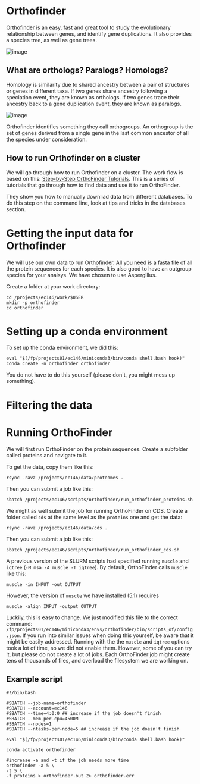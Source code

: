 
# Orthofinder

[Orthofinder](https://github.com/davidemms/OrthoFinder) is an easy, fast and great tool to study the evolutionary relationship between genes, and identify gene duplications. It also provides a species tree, as well as gene trees. 

![image](https://user-images.githubusercontent.com/46928237/191227132-3227f638-abd4-4804-9b91-fbc080c905d9.png)


## What are orthologs? Paralogs? Homologs? 
Homology is similarity due to shared ancestry between a pair of structures or genes in different taxa. If two genes share ancestry following a speciation event, they are known as orthologs. If two genes trace their ancestry back to a gene duplication event, they are known as paralogs.

![image](https://user-images.githubusercontent.com/46928237/193239122-33223055-afc8-4f47-91a1-3d341e18535f.png)

Orthofinder identifies something they call orthogroups. An orthogroup is the set of genes derived from a single gene in the last common ancestor of all the species under consideration.

## How to run Orthofinder on a cluster

We will go through how to run Orthofinder on a cluster. The work flow is based on this: [Step-by-Step OrthoFinder Tutorials](https://davidemms.github.io/menu/tutorials.html). This is a series of tutorials that go through how to find data and use it to run OrthoFinder. 

They show you how to manually downliad data from different databases. To do this step on the command line, look at tips and tricks in the databases section. 

# Getting the input data for Orthofinder

We will use our own data to run Orthofinder. All you need is a fasta file of all the protein sequences for each species. It is also good to have an outgroup species for your analsys. We have chosen to use Aspergillus.

Create a folder at your work directory:
```
cd /projects/ec146/work/$USER
mkdir -p orthofinder
cd orthofinder
```

# Setting up a conda environment
To set up the conda environment, we did this:
```
eval "$(/fp/projects01/ec146/miniconda3/bin/conda shell.bash hook)"
conda create -n orthofinder orthofinder
```
You do not have to do this yourself (please don't, you might mess up something).


# Filtering the data



# Running OrthoFinder

We will first run OrthoFinder on the protein sequences. Create a subfolder called proteins and navigate to it. 

To get the data, copy them like this:
```
rsync -ravz /projects/ec146/data/proteomes .
```
Then you can submit a job like this:
```
sbatch /projects/ec146/scripts/orthofinder/run_orthofinder_proteins.sh
```

We might as well submit the job for running OrthoFinder on CDS. Create a folder called `cds` at the same level as the `proteins` one and get the data:
```
rsync -ravz /projects/ec146/data/cds .
```
Then you can submit a job like this:
```
sbatch /projects/ec146/scripts/orthofinder/run_orthofinder_cds.sh
```

A previous version of the SLURM scripts had specified running `muscle` and `iqtree` (`-M msa -A muscle -T iqtree`). By default, OrthoFinder calls `muscle` like this:
```
muscle -in INPUT -out OUTPUT
```
However, the version of `muscle` we have installed (5.1) requires 
```
muscle -align INPUT -output OUTPUT
```

Luckily, this is easy to change. We just modified this file to the correct command: `/fp/projects01/ec146/miniconda3/envs/orthofinder/bin/scripts_of/config.json`. If you run into similar issues when doing this yourself, be aware that it might be easily addressed. Running with the the `muscle` and `iqtree` options took a lot of time, so we did not enable them. However, some of you can try it, but please do not create a lot of jobs. Each OrthoFinder job might create tens of thousands of files, and overload the filesystem we are working on.


## Example script
```
#!/bin/bash

#SBATCH --job-name=orthofinder
#SBATCH --account=ec146
#SBATCH --time=4:0:0 ## increase if the job doesn't finish
#SBATCH --mem-per-cpu=4500M
#SBATCH --nodes=1
#SBATCH --ntasks-per-node=5 ## increase if the job doesn't finish

eval "$(/fp/projects01/ec146/miniconda3/bin/conda shell.bash hook)"

conda activate orthofinder

#increase -a and -t if the job needs more time
orthofinder -a 5 \
-t 5 \
-f proteins > orthofinder.out 2> orthofinder.err
```
